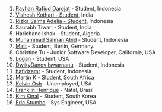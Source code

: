 1. [Rayhan Rafiud Darojat](https://github.com/rafiudd) - Student, Indonesia
2. [Vishesh Kothari - Student](https://github.com/vishy-kothari-96), India
3. [Rizka Salma Adelia - Student](https://github.com/rizkasalmaadelia), Indonesia
4. Saurabh Tiwari - Student, India
5. Harichane Ishak - Student, Algeria
6. [Muhammad Salman Abid](https://github.com/beecoder77) - Student, Indonesia
7. [Matt](https://github.com/recalibrated) - Student, Berlin, Germany.
8. Christine Tu - Junior Software Developer, California, USA
9. [Logan](https://github.com/LoganLilypad) - Student, USA
10. [DwikyDanov Iswarnanu](https://github.com/putuayu202) - Student, Indonesia
11. [hafidzamr](https://github.com/hafidzamr) - Student, Indonesia
11. [Martin K](https://github.com/martink-rsa) - Student, South Africa
12. [Kelvin Osh](https://github.com/kelvinosh) - Unemployed, USA
13. [Franklin Henrique](https://github.com/franklinhenri) - Natal, Brasil
14. [Kim Kinal](http://github.com/kimkinal) - Student, South Korea
15. [Eric Stumbo](https://github.com/digikin) - Sys Engineer, USA